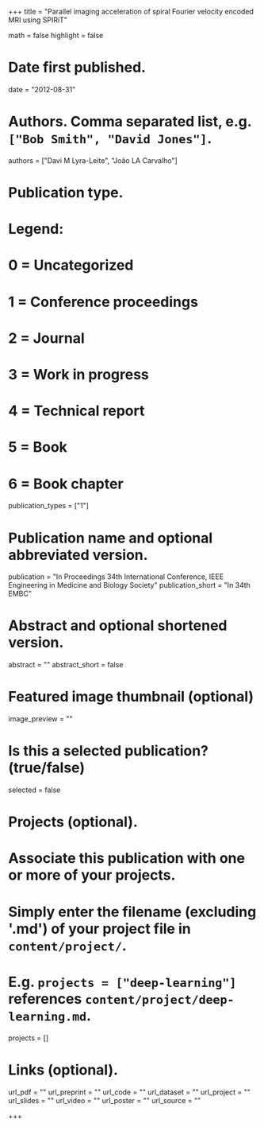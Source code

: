 +++
title = "Parallel imaging acceleration of spiral Fourier velocity encoded MRI using SPIRiT"

math = false
highlight = false

# Date first published.
date = "2012-08-31"

# Authors. Comma separated list, e.g. `["Bob Smith", "David Jones"]`.
authors = ["Davi M Lyra-Leite", "João LA Carvalho"]

# Publication type.
# Legend:
# 0 = Uncategorized
# 1 = Conference proceedings
# 2 = Journal
# 3 = Work in progress
# 4 = Technical report
# 5 = Book
# 6 = Book chapter
publication_types = ["1"]

# Publication name and optional abbreviated version.
publication = "In Proceedings 34th International Conference, IEEE Engineering in Medicine and Biology Society"
publication_short = "In 34th EMBC"

# Abstract and optional shortened version.
abstract = ""
abstract_short = false

# Featured image thumbnail (optional)
image_preview = ""

# Is this a selected publication? (true/false)
selected = false

# Projects (optional).
#   Associate this publication with one or more of your projects.
#   Simply enter the filename (excluding '.md') of your project file in `content/project/`.
#   E.g. `projects = ["deep-learning"]` references `content/project/deep-learning.md`.
projects = []

# Links (optional).
url_pdf = ""
url_preprint = ""
url_code = ""
url_dataset = ""
url_project = ""
url_slides = ""
url_video = ""
url_poster = ""
url_source = ""

+++